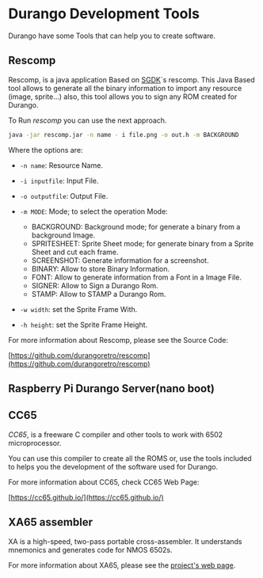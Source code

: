# Durango Development Tools

Durango have some Tools that can help you to create software.

## Rescomp

Rescomp, is a java application Based on [SGDK](https://github.com/Stephane-D/SGDK)`s rescomp. This Java Based tool allows to generate all the binary information to import any resource (image, sprite...) also, this tool allows you to sign any ROM created for Durango.

To Run _rescomp_ you can use the next approach.

```bash
java -jar rescomp.jar -n name - i file.png -o out.h -m BACKGROUND
```

Where the options are:

* ```-n name```: Resource Name.
* ```-i inputfile```: Input File.
* ```-o outputfile```: Output File.
* ```-m MODE```: Mode; to select the operation Mode:

    * BACKGROUND: Background mode; for generate a binary from a background Image.
    * SPRITESHEET: Sprite Sheet mode; for generate binary from a Sprite Sheet and cut each frame.
    * SCREENSHOT: Generate information for a screenshot.
    * BINARY: Allow to store Binary Information.
    * FONT: Allow to generate information from a Font in a Image File.
    * SIGNER: Allow to Sign a Durango Rom.
    * STAMP: Allow to STAMP a Durango Rom.
    
* ```-w width```: set the Sprite Frame With.
* ```-h height```: set the Sprite Frame Height.

For more information about Rescomp, please see the Source Code:

[https://github.com/durangoretro/rescomp](https://github.com/durangoretro/rescomp)

## Raspberry Pi Durango Server(nano boot)

## CC65

_CC65_, is a freeware C compiler and other tools to work with 6502 microprocessor.

You can use this compiler to create all the ROMS or, use the tools included to helps you the development of the software used for Durango.

For more information about CC65, check CC65 Web Page:

[https://cc65.github.io/](https://cc65.github.io/)

## XA65 assembler

XA is a high-speed, two-pass portable cross-assembler. It understands mnemonics and generates code for NMOS 6502s.

For more information about XA65, please see the [project's web page](http://www.floodgap.com/retrotech/xa/).